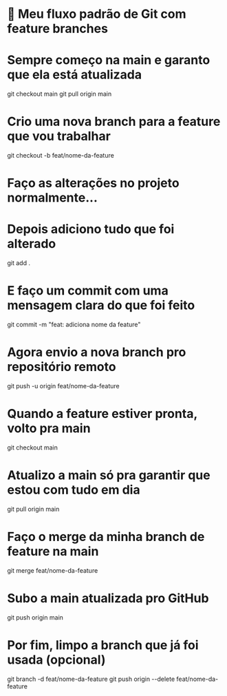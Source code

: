 # 🚀 Meu fluxo padrão de Git com feature branches

# Sempre começo na main e garanto que ela está atualizada
git checkout main
git pull origin main

# Crio uma nova branch para a feature que vou trabalhar
git checkout -b feat/nome-da-feature

# Faço as alterações no projeto normalmente...

# Depois adiciono tudo que foi alterado
git add .

# E faço um commit com uma mensagem clara do que foi feito
git commit -m "feat: adiciona nome da feature"

# Agora envio a nova branch pro repositório remoto
git push -u origin feat/nome-da-feature

# Quando a feature estiver pronta, volto pra main
git checkout main

# Atualizo a main só pra garantir que estou com tudo em dia
git pull origin main

# Faço o merge da minha branch de feature na main
git merge feat/nome-da-feature

# Subo a main atualizada pro GitHub
git push origin main

# Por fim, limpo a branch que já foi usada (opcional)
git branch -d feat/nome-da-feature
git push origin --delete feat/nome-da-feature
